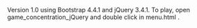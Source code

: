Version 1.0 using Bootstrap 4.4.1 and jQuery 3.4.1. To play, open game_concentration_jQuery and double click in menu.html
.
